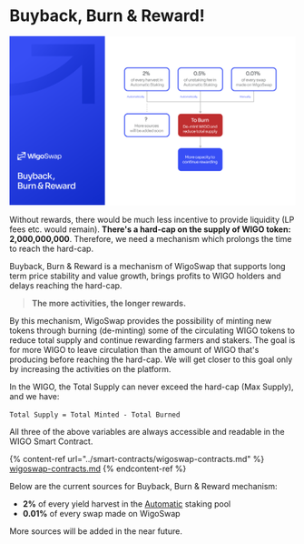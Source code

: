 # Buyback, Burn & Reward!

![](../.gitbook/assets/Buyback.png)

Without rewards, there would be much less incentive to provide liquidity (LP fees etc. would remain). **There's a hard-cap on the supply of WIGO token: 2,000,000,000**. Therefore, we need a mechanism which prolongs the time to reach the hard-cap.

Buyback, Burn & Reward is a mechanism of WigoSwap that supports long term price stability and value growth, brings profits to WIGO holders and delays reaching the hard-cap.

> **The more activities, the longer rewards.**

By this mechanism, WigoSwap provides the possibility of minting new tokens through burning (de-minting) some of the circulating WIGO tokens to reduce total supply and continue rewarding farmers and stakers. The goal is for more WIGO to leave circulation than the amount of WIGO that's producing before reaching the hard-cap. We will get closer to this goal only by increasing the activities on the platform.



In the WIGO, the Total Supply can never exceed the hard-cap (Max Supply), and we have:

`Total Supply = Total Minted - Total Burned`

All three of the above variables are always accessible and readable in the WIGO Smart Contract.

{% content-ref url="../smart-contracts/wigoswap-contracts.md" %}
[wigoswap-contracts.md](../smart-contracts/wigoswap-contracts.md)
{% endcontent-ref %}



Below are the current sources for Buyback, Burn & Reward mechanism:

* **2%** of every yield harvest in the [Automatic](../products/wigo-bank/automatic-vs.-standard.md) staking pool
* **0.01%** of every swap made on WigoSwap

More sources will be added in the near future.
